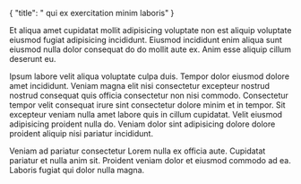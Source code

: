 {
  "title": " qui ex exercitation minim laboris"
}

Et aliqua amet cupidatat mollit adipisicing voluptate non est aliquip voluptate eiusmod fugiat adipisicing incididunt. Eiusmod incididunt enim aliqua sunt eiusmod nulla dolor consequat do do mollit aute ex. Anim esse aliquip cillum deserunt eu.

Ipsum labore velit aliqua voluptate culpa duis. Tempor dolor eiusmod dolore amet incididunt. Veniam magna elit nisi consectetur excepteur nostrud nostrud consequat quis officia consectetur non nisi commodo. Consectetur tempor velit consequat irure sint consectetur dolore minim et in tempor. Sit excepteur veniam nulla amet labore quis in cillum cupidatat. Velit eiusmod adipisicing proident nulla do. Veniam dolor sint adipisicing dolore dolore proident aliquip nisi pariatur incididunt.

Veniam ad pariatur consectetur Lorem nulla ex officia aute. Cupidatat pariatur et nulla anim sit. Proident veniam dolor et eiusmod commodo ad ea. Laboris fugiat qui dolor nulla magna.